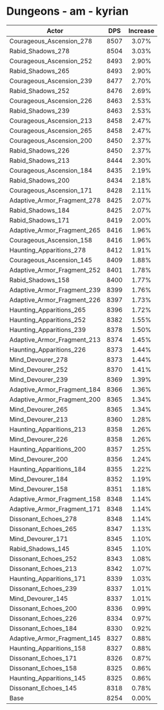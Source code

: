 # Dungeons - am - kyrian
| Actor | DPS | Increase |
|---|:---:|:---:|
|Courageous_Ascension_278|8507|3.07%|
|Rabid_Shadows_278|8504|3.03%|
|Courageous_Ascension_252|8493|2.90%|
|Rabid_Shadows_265|8493|2.90%|
|Courageous_Ascension_239|8477|2.70%|
|Rabid_Shadows_252|8476|2.69%|
|Courageous_Ascension_226|8463|2.53%|
|Rabid_Shadows_239|8463|2.53%|
|Courageous_Ascension_213|8458|2.47%|
|Courageous_Ascension_265|8458|2.47%|
|Courageous_Ascension_200|8450|2.37%|
|Rabid_Shadows_226|8450|2.37%|
|Rabid_Shadows_213|8444|2.30%|
|Courageous_Ascension_184|8435|2.19%|
|Rabid_Shadows_200|8434|2.18%|
|Courageous_Ascension_171|8428|2.11%|
|Adaptive_Armor_Fragment_278|8425|2.07%|
|Rabid_Shadows_184|8425|2.07%|
|Rabid_Shadows_171|8419|2.00%|
|Adaptive_Armor_Fragment_265|8416|1.96%|
|Courageous_Ascension_158|8416|1.96%|
|Haunting_Apparitions_278|8412|1.91%|
|Courageous_Ascension_145|8409|1.88%|
|Adaptive_Armor_Fragment_252|8401|1.78%|
|Rabid_Shadows_158|8400|1.77%|
|Adaptive_Armor_Fragment_239|8399|1.76%|
|Adaptive_Armor_Fragment_226|8397|1.73%|
|Haunting_Apparitions_265|8396|1.72%|
|Haunting_Apparitions_252|8382|1.55%|
|Haunting_Apparitions_239|8378|1.50%|
|Adaptive_Armor_Fragment_213|8374|1.45%|
|Haunting_Apparitions_226|8373|1.44%|
|Mind_Devourer_278|8373|1.44%|
|Mind_Devourer_252|8370|1.41%|
|Mind_Devourer_239|8369|1.39%|
|Adaptive_Armor_Fragment_184|8366|1.36%|
|Adaptive_Armor_Fragment_200|8365|1.34%|
|Mind_Devourer_265|8365|1.34%|
|Mind_Devourer_213|8360|1.28%|
|Haunting_Apparitions_213|8358|1.26%|
|Mind_Devourer_226|8358|1.26%|
|Haunting_Apparitions_200|8357|1.25%|
|Mind_Devourer_200|8356|1.24%|
|Haunting_Apparitions_184|8355|1.22%|
|Mind_Devourer_184|8352|1.19%|
|Mind_Devourer_158|8351|1.18%|
|Adaptive_Armor_Fragment_158|8348|1.14%|
|Adaptive_Armor_Fragment_171|8348|1.14%|
|Dissonant_Echoes_278|8348|1.14%|
|Dissonant_Echoes_265|8347|1.13%|
|Mind_Devourer_171|8345|1.10%|
|Rabid_Shadows_145|8345|1.10%|
|Dissonant_Echoes_252|8343|1.08%|
|Dissonant_Echoes_213|8342|1.07%|
|Haunting_Apparitions_171|8339|1.03%|
|Dissonant_Echoes_239|8337|1.01%|
|Mind_Devourer_145|8337|1.01%|
|Dissonant_Echoes_200|8336|0.99%|
|Dissonant_Echoes_226|8334|0.97%|
|Dissonant_Echoes_184|8330|0.92%|
|Adaptive_Armor_Fragment_145|8327|0.88%|
|Haunting_Apparitions_158|8327|0.88%|
|Dissonant_Echoes_171|8326|0.87%|
|Dissonant_Echoes_158|8325|0.86%|
|Haunting_Apparitions_145|8325|0.86%|
|Dissonant_Echoes_145|8318|0.78%|
|Base|8254|0.00%|

